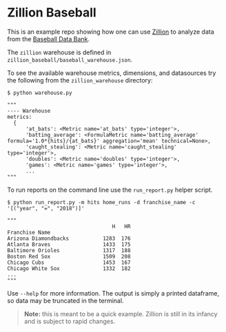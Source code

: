 Zillion Baseball
================

This is an example repo showing how one can use
[Zillion](https://github.com/totalhack/zillion) to analyze data from the
[Baseball Data Bank](https://github.com/chadwickbureau/baseballdatabank).

The `zillion` warehouse is defined in `zillion_baseball/baseball_warehouse.json`.

To see the available warehouse metrics, dimensions, and datasources try the
following from the `zillion_warehouse` directory:

```shell
$ python warehouse.py

"""
---- Warehouse
metrics:
  {
      'at_bats': <Metric name='at_bats' type='integer'>,
      'batting_average': <FormulaMetric name='batting_average'
formula='1.0*{hits}/{at_bats}' aggregation='mean' technical=None>,
      'caught_stealing': <Metric name='caught_stealing' type='integer'>,
      'doubles': <Metric name='doubles' type='integer'>,
      'games': <Metric name='games' type='integer'>,
      ...
"""
```

To run reports on the command line use the `run_report.py` helper script. 

```shell
$ python run_report.py -m hits home_runs -d franchise_name -c '[("year", "=", "2018")]'

"""
                                  H   HR
Franchise Name                          
Arizona Diamondbacks           1283  176
Atlanta Braves                 1433  175
Baltimore Orioles              1317  188
Boston Red Sox                 1509  208
Chicago Cubs                   1453  167
Chicago White Sox              1332  182
...
"""
```

Use `--help` for more information. The output is simply a printed dataframe,
so data may be truncated in the terminal. 

> **Note:** this is meant to be a quick example. Zillion is still in its
infancy and is subject to rapid changes.
